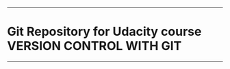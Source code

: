*************************************************************
# Git Repository for Udacity course VERSION CONTROL WITH GIT
*************************************************************
